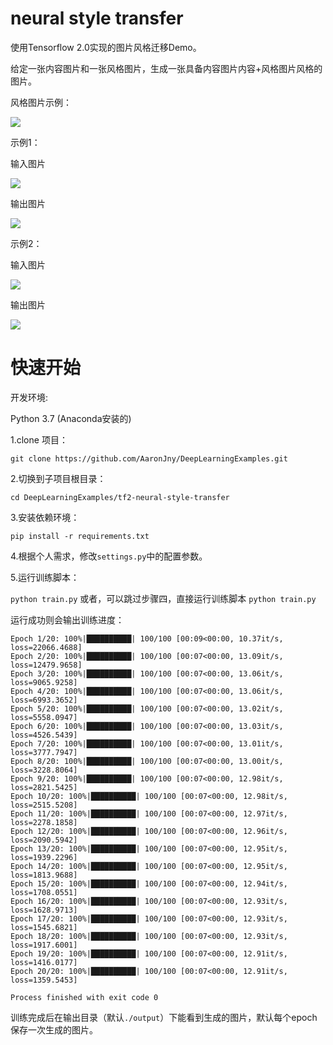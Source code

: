 # neural style transfer

使用Tensorflow 2.0实现的图片风格迁移Demo。

给定一张内容图片和一张风格图片，生成一张具备内容图片内容+风格图片风格的图片。

风格图片示例：

![](./samples/style.jpg)

示例1：

输入图片

![](./samples/city.jpg)

输出图片

![](./samples/city_gen.jpg)

示例2：

输入图片

![](./samples/dog.jpg)

输出图片

![](./samples/dog_gen.jpg)

# 快速开始

开发环境:

Python 3.7 (Anaconda安装的)

1.clone 项目：

```git clone https://github.com/AaronJny/DeepLearningExamples.git```

2.切换到子项目根目录：

```cd DeepLearningExamples/tf2-neural-style-transfer```

3.安装依赖环境：

```pip install -r requirements.txt```

4.根据个人需求，修改`settings.py`中的配置参数。

5.运行训练脚本：

```python train.py```
或者，可以跳过步骤四，直接运行训练脚本
```python train.py```

运行成功则会输出训练进度：

```
Epoch 1/20: 100%|██████████| 100/100 [00:09<00:00, 10.37it/s, loss=22066.4688]
Epoch 2/20: 100%|██████████| 100/100 [00:07<00:00, 13.09it/s, loss=12479.9658]
Epoch 3/20: 100%|██████████| 100/100 [00:07<00:00, 13.06it/s, loss=9065.9258]
Epoch 4/20: 100%|██████████| 100/100 [00:07<00:00, 13.06it/s, loss=6993.3652]
Epoch 5/20: 100%|██████████| 100/100 [00:07<00:00, 13.02it/s, loss=5558.0947]
Epoch 6/20: 100%|██████████| 100/100 [00:07<00:00, 13.03it/s, loss=4526.5439]
Epoch 7/20: 100%|██████████| 100/100 [00:07<00:00, 13.01it/s, loss=3777.7947]
Epoch 8/20: 100%|██████████| 100/100 [00:07<00:00, 13.00it/s, loss=3228.8064]
Epoch 9/20: 100%|██████████| 100/100 [00:07<00:00, 12.98it/s, loss=2821.5425]
Epoch 10/20: 100%|██████████| 100/100 [00:07<00:00, 12.98it/s, loss=2515.5208]
Epoch 11/20: 100%|██████████| 100/100 [00:07<00:00, 12.97it/s, loss=2278.1858]
Epoch 12/20: 100%|██████████| 100/100 [00:07<00:00, 12.96it/s, loss=2090.5942]
Epoch 13/20: 100%|██████████| 100/100 [00:07<00:00, 12.95it/s, loss=1939.2296]
Epoch 14/20: 100%|██████████| 100/100 [00:07<00:00, 12.95it/s, loss=1813.9688]
Epoch 15/20: 100%|██████████| 100/100 [00:07<00:00, 12.94it/s, loss=1708.0551]
Epoch 16/20: 100%|██████████| 100/100 [00:07<00:00, 12.93it/s, loss=1628.9713]
Epoch 17/20: 100%|██████████| 100/100 [00:07<00:00, 12.93it/s, loss=1545.6821]
Epoch 18/20: 100%|██████████| 100/100 [00:07<00:00, 12.93it/s, loss=1917.6001]
Epoch 19/20: 100%|██████████| 100/100 [00:07<00:00, 12.91it/s, loss=1416.0177]
Epoch 20/20: 100%|██████████| 100/100 [00:07<00:00, 12.91it/s, loss=1359.5453]

Process finished with exit code 0
```

训练完成后在输出目录（默认`./output`）下能看到生成的图片，默认每个epoch保存一次生成的图片。
